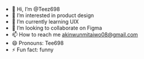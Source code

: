 - 👋 Hi, I’m @Teez698
- 👀 I’m interested in product design 
- 🌱 I’m currently learning UIX 
- 💞️ I’m looking to collaborate on Figma 
- 📫 How to reach me akinwunmitaiwo08@gmail.com 
- 😄 Pronouns: Tee698
- ⚡ Fun fact: funny

<!---
Teez698/Teez698 is a ✨ special ✨ repository because its `README.md` (this file) appears on your GitHub profile.
You can click the Preview link to take a look at your changes.
--->
